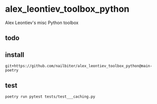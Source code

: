 # alex_leontiev_toolbox_python
Alex Leontiev's misc Python toolbox

## todo

## install

`git+https://github.com/nailbiter/alex_leontiev_toolbox_python@main-poetry`

## test

```sh
poetry run pytest tests/test___caching.py
```
